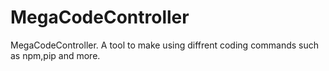 # MegaCodeController
MegaCodeController. A tool to make using diffrent coding commands such as npm,pip and more.
